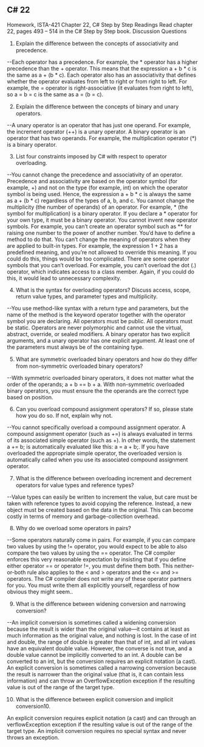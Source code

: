 C# 22
--
Homework, ISTA-421
Chapter 22, C# Step by Step
Readings
Read chapter 22, pages 493 – 514 in the C# Step by Step book.
Discussion Questions

1. Explain the diﬀerence between the concepts of associativity and precedence.

--Each operator has a precedence. For example, the * operator has a higher precedence than the + operator. This means that the expression a + b * c is the same as a + (b * c). Each operator also has an associativity that defines whether the operator evaluates from left to right or from right to left. For example, the = operator is right-associative (it evaluates from right to left), so a = b = c is the same as a = (b = c).

2. Explain the diﬀerence between the concepts of binary and unary operators.

--A unary operator is an operator that has just one operand. For example, the increment operator (++) is a unary operator. A binary operator is an operator that has two operands. For example, the multiplication operator (*) is a binary operator.

3. List four constraints imposed by C# with respect to operator overloading.

--You cannot change the precedence and associativity of an operator. Precedence and associativity are based on the operator symbol (for example, +) and not on the type (for example, int) on which the operator symbol is being used. Hence, the expression a + b * c is always the same as a + (b * c) regardless of the types of a, b, and c.
You cannot change the multiplicity (the number of operands) of an operator. For example, * (the symbol for multiplication) is a binary operator. If you declare a * operator for your own type, it must be a binary operator.
You cannot invent new operator symbols. For example, you can’t create an operator symbol such as ** for raising one number to the power of another number. You’d have to define a method to do that.
You can’t change the meaning of operators when they are applied to built-in types. For example, the expression 1 + 2 has a predefined meaning, and you’re not allowed to override this meaning. If you could do this, things would be too complicated.
There are some operator symbols that you can’t overload. For example, you can’t overload the dot (.) operator, which indicates access to a class member. Again, if you could do this, it would lead to unnecessary complexity.

4. What is the syntax for overloading operators? Discuss access, scope, return value types, and parameter types and multiplicity.

--You use method-like syntax with a return type and parameters, but the name of the method is the keyword operator together with the operator symbol you are declaring. All operators must be public. All operators must be static. Operators are never polymorphic and cannot use the virtual, abstract, override, or sealed modifiers. A binary operator has two explicit arguments, and a unary operator has one explicit argument. At least one of the parameters must always be of the containing type.

5. What are symmetric overloaded binary operators and how do they diﬀer from non-symmetric overloaded binary operators?

--With symmetric overloaded binary operators, it does not matter what the order of the operands; a + b == b + a. With non-symmetric overloaded binary operators, you must ensure the the operands are the correct type based on position.

6. Can you overload compound assignment operators? If so, please state how you do so. If not, explain why not.

--You cannot specifically overload a compound assignment operator. A compound assignment operator (such as +=) is always evaluated in terms of its associated simple operator (such as +). In other words, the statement a += b; is automatically evaluated like this: a = a + b;. If you have overloaded the appropriate simple operator, the overloaded version is automatically called when you use its associated compound assignment operator.

7. What is the diﬀerence between overloading increment and decrement operators for value types and reference types?

--Value types can easily be written to increment the value, but care must be taken with reference types to avoid copying the reference. Instead, a new object must be created based on the data in the original. This can become costly in terms of memory and garbage-collection overhead.

8. Why do we overload some operators in pairs?

--Some operators naturally come in pairs. For example, if you can compare two values by using the != operator, you would expect to be able to also compare the two values by using the == operator. The C# compiler enforces this very reasonable expectation by insisting that if you define either operator == or operator !=, you must define them both. This neither-or-both rule also applies to the < and > operators and the <= and >= operators. The C# compiler does not write any of these operator partners for you. You must write them all explicitly yourself, regardless of how obvious they might seem..

9. What is the diﬀerence between widening conversion and narrowing conversion?

--An implicit conversion is sometimes called a widening conversion because the result is wider than the original value—it contains at least as much information as the original value, and nothing is lost. In the case of int and double, the range of double is greater than that of int, and all int values have an equivalent double value. However, the converse is not true, and a double value cannot be implicitly converted to an int. A double can be converted to an int, but the conversion requires an explicit notation (a cast). An explicit conversion is sometimes called a narrowing conversion because the result is narrower than the original value (that is, it can contain less information) and can throw an OverflowException exception if the resulting value is out of the range of the target type.

10. What is the diﬀerence between explicit conversion and implicit conversion10. 

An explicit conversion requires explicit notation (a cast) and can through an verflowException exception if the resulting value is out of the range of the target type. An implicit conversion requires no special syntax and never throws an exception.
